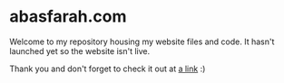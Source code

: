 # abasfarah.com

Welcome to my repository housing my website files and code.
It hasn't launched yet so the website isn't live.

Thank you and don't forget to check it out at 
[a link](abasfarah.com) :)
